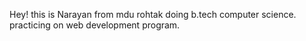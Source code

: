 Hey! this is Narayan from mdu rohtak doing b.tech computer science. practicing on web development program.

